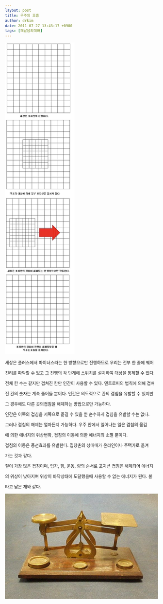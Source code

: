 ```yaml
---
layout: post
title: 우주의 호흡
author: drkim
date: 2011-07-27 13:43:17 +0900
tags: [깨달음의대화]
---
```

 ![](/files/attach/images/198/118/184/16.JPG)





세상은 플러스에서 마이너스라는 한 방향으로만 진행하므로 우리는 전부 한 줄에 꿰어 

진리를 파악할 수 있고 그 진행의 각 단계에 스위치를 설치하여 대상을 통제할 수 있다.



전체 칸 수는 같지만 겹쳐진 칸만 인간이 사용할 수 있다. 엔트로피의 법칙에 의해 겹쳐

진 칸의 숫자는 계속 줄어들 뿐이다. 인간은 의도적으로 칸의 겹침을 유발할 수 있지만 

그 경우에도 다른 곳의겹침을 해제하는 방법으로만 가능하다.



인간은 이쪽의 겹침을 저쪽으로 옮길 수 있을 뿐 순수하게 겹침을 유발할 수는 없다. 

그러나 겹침의 해제는 얼마든지 가능하다. 우주 안에서 일어나는 일은 겹침의 옮김

에 의한 에너지의 위상변화, 겹침의 이동에 의한 에너지의 소멸 뿐이다.




  겹침의 이동은 풍선효과를 유발한다. 집창촌의 성매매가 온라인이나 주택가로 옮겨



  가는 것과 같다.






  질이 가장 많은 겹침이며, 입자, 힘, 운동, 량의 순서로 포지션 겹침은 해제되어 에너지



  의 위상이 낮아지며 위상이 바닥상태에 도달했을때 사용할 수 없는 에너지가 된다. 불



  타고 남은 재와 같다.






  ![](/files/attach/images/198/118/184/17.jpg)





